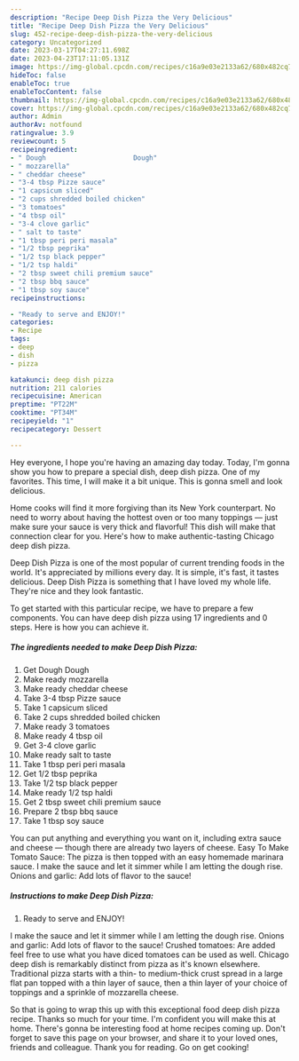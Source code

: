 ```yaml
---
description: "Recipe Deep Dish Pizza the Very Delicious"
title: "Recipe Deep Dish Pizza the Very Delicious"
slug: 452-recipe-deep-dish-pizza-the-very-delicious
category: Uncategorized
date: 2023-03-17T04:27:11.698Z
date: 2023-04-23T17:11:05.131Z
image: https://img-global.cpcdn.com/recipes/c16a9e03e2133a62/680x482cq70/deep-dish-pizza-recipe-main-photo.jpg
hideToc: false
enableToc: true
enableTocContent: false
thumbnail: https://img-global.cpcdn.com/recipes/c16a9e03e2133a62/680x482cq70/deep-dish-pizza-recipe-main-photo.jpg
cover: https://img-global.cpcdn.com/recipes/c16a9e03e2133a62/680x482cq70/deep-dish-pizza-recipe-main-photo.jpg
author: Admin
authorAv: notfound
ratingvalue: 3.9
reviewcount: 5
recipeingredient:
- " Dough                      Dough"
- " mozzarella"
- " cheddar cheese"
- "3-4 tbsp Pizze sauce"
- "1 capsicum sliced"
- "2 cups shredded boiled chicken"
- "3 tomatoes"
- "4 tbsp oil"
- "3-4 clove garlic"
- " salt to taste"
- "1 tbsp peri peri masala"
- "1/2 tbsp peprika"
- "1/2 tsp black pepper"
- "1/2 tsp haldi"
- "2 tbsp sweet chili premium sauce"
- "2 tbsp bbq sauce"
- "1 tbsp soy sauce"
recipeinstructions:

- "Ready to serve and ENJOY!"
categories:
- Recipe
tags:
- deep
- dish
- pizza

katakunci: deep dish pizza 
nutrition: 211 calories
recipecuisine: American
preptime: "PT22M"
cooktime: "PT34M"
recipeyield: "1"
recipecategory: Dessert

---
```



Hey everyone, I hope you're having an amazing day today. Today, I'm gonna show you how to prepare a special dish, deep dish pizza. One of my favorites. This time, I will make it a bit unique. This is gonna smell and look delicious.

Home cooks will find it more forgiving than its New York counterpart. No need to worry about having the hottest oven or too many toppings — just make sure your sauce is very thick and flavorful! This dish will make that connection clear for you. Here&#39;s how to make authentic-tasting Chicago deep dish pizza.

Deep Dish Pizza is one of the most popular of current trending foods in the world. It's appreciated by millions every day. It is simple, it's fast, it tastes delicious. Deep Dish Pizza is something that I have loved my whole life. They're nice and they look fantastic.


To get started with this particular recipe, we have to prepare a few components. You can have deep dish pizza using 17 ingredients and 0 steps. Here is how you can achieve it.

<!--inarticleads1-->

##### The ingredients needed to make Deep Dish Pizza:

1. Get  Dough                      Dough
1. Make ready  mozzarella
1. Make ready  cheddar cheese
1. Take 3-4 tbsp Pizze sauce
1. Take 1 capsicum sliced
1. Take 2 cups shredded boiled chicken
1. Make ready 3 tomatoes
1. Make ready 4 tbsp oil
1. Get 3-4 clove garlic
1. Make ready  salt to taste
1. Take 1 tbsp peri peri masala
1. Get 1/2 tbsp peprika
1. Take 1/2 tsp black pepper
1. Make ready 1/2 tsp haldi
1. Get 2 tbsp sweet chili premium sauce
1. Prepare 2 tbsp bbq sauce
1. Take 1 tbsp soy sauce


You can put anything and everything you want on it, including extra sauce and cheese — though there are already two layers of cheese. Easy To Make Tomato Sauce: The pizza is then topped with an easy homemade marinara sauce. I make the sauce and let it simmer while I am letting the dough rise. Onions and garlic: Add lots of flavor to the sauce! 

<!--inarticleads2-->

##### Instructions to make Deep Dish Pizza:


1. Ready to serve and ENJOY!

I make the sauce and let it simmer while I am letting the dough rise. Onions and garlic: Add lots of flavor to the sauce! Crushed tomatoes: Are added feel free to use what you have diced tomatoes can be used as well. Chicago deep dish is remarkably distinct from pizza as it&#39;s known elsewhere. Traditional pizza starts with a thin- to medium-thick crust spread in a large flat pan topped with a thin layer of sauce, then a thin layer of your choice of toppings and a sprinkle of mozzarella cheese. 

So that is going to wrap this up with this exceptional food deep dish pizza recipe. Thanks so much for your time. I'm confident you will make this at home. There's gonna be interesting food at home recipes coming up. Don't forget to save this page on your browser, and share it to your loved ones, friends and colleague. Thank you for reading. Go on get cooking!
